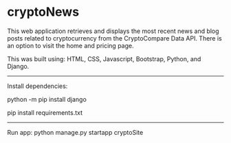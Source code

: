 # cryptoNews

This web application retrieves and displays the most recent news and blog posts related to cryptocurrency from the CryptoCompare Data API. There is an option to visit the home and pricing page. 

This was built using: HTML, CSS, Javascript, Bootstrap, Python, and Django.
_____________________
Install dependencies: 

python -m pip install django

pip install requirements.txt
_____________________
Run app: python manage.py startapp cryptoSite
